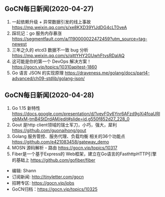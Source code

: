 ## GoCN每日新闻(2020-04-27)

1. 一起依赖升级 + 异常数据引发的线上事故 https://mp.weixin.qq.com/s/xe8KXD39YlJdDG4cLT0veA
2. 踩坑记：go 服务内存暴涨 https://segmentfault.com/a/1190000022472459?utm_source=tag-newest
3. 三年之久的 etcd3 数据不一致 bug 分析 https://mp.weixin.qq.com/s/qittYHY2GUwhFtvsRDaIAQ
4. 这可能是你的第一个 DevOps 解决方案！ https://gocn.vip/topics/10310apitest-1860
5. Go 语言 JSON 的实现原理 https://draveness.me/golang/docs/part4-advanced/ch09-stdlib/golang-json/

## GoCN每日新闻(2020-04-28)

1. Go 1.15 新特性  https://docs.google.com/presentation/d/1veyF0y6Ynr6AFzd9gXi4foaURlgbMxM-tmB4StDrdAM/edit#slide=id.g550f852d27_228_0
2. Gout 是http client领域的瑞士军刀，小巧，强大，犀利  https://github.com/guonaihong/gout
3. Golang 服务管控、服务代理、负载均衡 相关的36个功能点  https://github.com/e421083458/gateway_demo
4. MOSN 源码解析 - 路由  https://gocn.vip/topics/10317
5. Fiber是一个基于Express的 Web框架，建立在Go语言的FasthttpHTTP引擎的基础上 https://github.com/gofiber/fiber

- 编辑: Shann
- 订阅新闻: http://tinyletter.com/gocn
- 招聘专区: https://gocn.vip/jobs
- GoCN归档：https://gocn.vip/topics/10325
